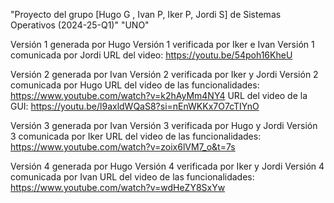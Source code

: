 "Proyecto del grupo [Hugo G , Ivan P, Iker P, Jordi S] de Sistemas Operativos (2024-25-Q1)" 
"UNO" 

Versión 1 generada por Hugo
Versión 1 verificada por Iker e Ivan
Versión 1 comunicada por Jordi
URL del video: https://youtu.be/54poh16KheU

Versión 2 generada por Ivan
Versión 2 verificada por Iker y Jordi
Versión 2 comunicada por Hugo
URL del video de las funcionalidades: https://www.youtube.com/watch?v=k2hAyMm4NY4
URL del video de la GUI: https://youtu.be/l9axldWQaS8?si=nEnWKKx7O7cTIYnO

Versión 3 generada por Ivan
Versión 3 verificada por Hugo y Jordi
Versión 3 comunicada por Iker
URL del video de las funcionalidades: https://www.youtube.com/watch?v=zoix6lVM7_o&t=7s

Versión 4 generada por Hugo
Versión 4 verificada por Iker y Jordi
Versión 4 comunicada por Ivan
URL del video de las funcionalidades: https://www.youtube.com/watch?v=wdHeZY8SxYw
